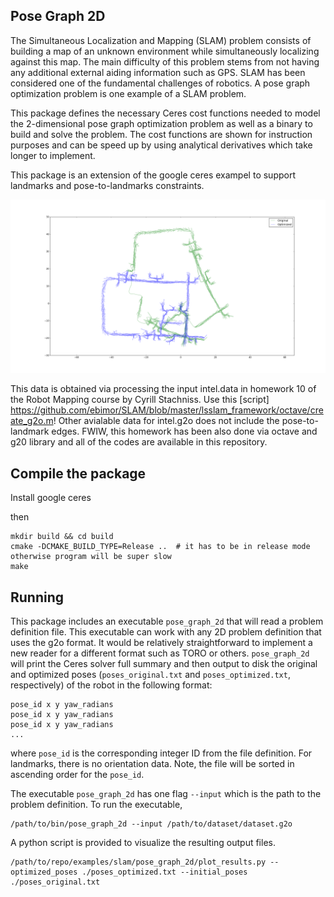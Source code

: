 Pose Graph 2D
----------------

The Simultaneous Localization and Mapping (SLAM) problem consists of building a
map of an unknown environment while simultaneously localizing against this
map. The main difficulty of this problem stems from not having any additional
external aiding information such as GPS. SLAM has been considered one of the
fundamental challenges of robotics. A pose graph optimization problem is one
example of a SLAM problem.

This package defines the necessary Ceres cost functions needed to model the
2-dimensional pose graph optimization problem as well as a binary to build and
solve the problem. The cost functions are shown for instruction purposes and can
be speed up by using analytical derivatives which take longer to implement.

This package is an extension of the google ceres exampel to support landmarks and 
pose-to-landmarks constraints. 

![OPtimization Ouput](https://github.com/ebimor/SLAM/blob/master/pose_graph_2d/output.png)

This data is obtained via processing the input intel.data in homework 10 of the Robot Mapping course by Cyrill Stachniss.
Use this [script] https://github.com/ebimor/SLAM/blob/master/lsslam_framework/octave/create_g2o.m! Other avialable data for intel.g2o
does not include the pose-to-landmark edges. FWIW, this homework has been also done via octave and g20 library and all of the codes
are available in this repository.

Compile the package
-----------------

Install google ceres

then

```
mkdir build && cd build
cmake -DCMAKE_BUILD_TYPE=Release ..  # it has to be in release mode otherwise program will be super slow
make
```

Running
-----------
This package includes an executable `pose_graph_2d` that will read a problem
definition file. This executable can work with any 2D problem definition that
uses the g2o format. It would be relatively straightforward to implement a new
reader for a different format such as TORO or others. `pose_graph_2d` will print
the Ceres solver full summary and then output to disk the original and optimized
poses (`poses_original.txt` and `poses_optimized.txt`, respectively) of the
robot in the following format:

```
pose_id x y yaw_radians
pose_id x y yaw_radians
pose_id x y yaw_radians
...
```

where `pose_id` is the corresponding integer ID from the file definition. For landmarks, there is no
orientation data. Note,
the file will be sorted in ascending order for the `pose_id`.

The executable `pose_graph_2d` has one flag `--input` which is the path to the
problem definition. To run the executable,

```
/path/to/bin/pose_graph_2d --input /path/to/dataset/dataset.g2o
```

A python script is provided to visualize the resulting output files.
```
/path/to/repo/examples/slam/pose_graph_2d/plot_results.py --optimized_poses ./poses_optimized.txt --initial_poses ./poses_original.txt
```
